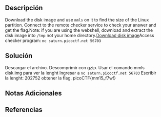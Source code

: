 ## Descripción 
Download the disk image and use `mmls` on it to find the size of the Linux partition. Connect to the remote checker service to check your answer and get the flag.Note: if you are using the webshell, download and extract the disk image into `/tmp` not your home directory.[Download disk image](https://artifacts.picoctf.net/c/164/disk.img.gz)Access checker program: `nc saturn.picoctf.net 56703`
## Solución
Descargar el archivo.
Descomprimir con gzip.
Usar el comando mmls disk.img para ver  la  lenght
Ingresar a `nc saturn.picoctf.net 56703`
Escribir la lenght: 202752
obtener la flag.
picoCTF{mm15_f7w!}
## Notas Adicionales 
## Referencias
